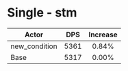 # Single - stm
| Actor | DPS | Increase |
|---|:---:|:---:|
|new_condition|5361|0.84%|
|Base|5317|0.00%|
